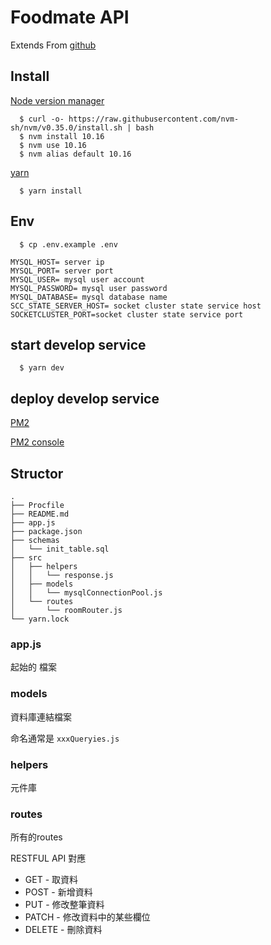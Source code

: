 # Foodmate API

Extends From [github](https://github.com/aszx87410/nodejs_simple_chatroom)

## Install

[Node version manager](https://github.com/nvm-sh/nvm)

```
  $ curl -o- https://raw.githubusercontent.com/nvm-sh/nvm/v0.35.0/install.sh | bash
  $ nvm install 10.16
  $ nvm use 10.16
  $ nvm alias default 10.16
```

[yarn](https://yarnpkg.com/lang/en/docs/install/#mac-stable)

```
  $ yarn install
```

## Env

```
  $ cp .env.example .env
```

```
MYSQL_HOST= server ip
MYSQL_PORT= server port
MYSQL_USER= mysql user account
MYSQL_PASSWORD= mysql user password
MYSQL_DATABASE= mysql database name
SCC_STATE_SERVER_HOST= socket cluster state service host
SOCKETCLUSTER_PORT=socket cluster state service port
```

## start develop service

```
  $ yarn dev
```

## deploy develop service

[PM2](https://pm2.keymetrics.io/docs/usage/quick-start/)

[PM2 console](https://pm2.io/)

## Structor

```
.
├── Procfile
├── README.md
├── app.js
├── package.json
├── schemas
│   └── init_table.sql
├── src
│   ├── helpers
│   │   └── response.js
│   ├── models
│   │   └── mysqlConnectionPool.js
│   └── routes
│       └── roomRouter.js
└── yarn.lock
```

### app.js

起始的 檔案

### models

資料庫連結檔案

命名通常是 `xxxQueryies.js`

### helpers

元件庫

### routes

所有的routes

RESTFUL API 對應

* GET - 取資料
* POST - 新增資料
* PUT - 修改整筆資料
* PATCH - 修改資料中的某些欄位
* DELETE - 刪除資料 

